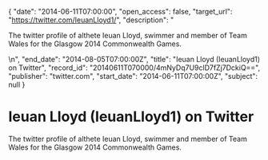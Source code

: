 {
  "date": "2014-06-11T07:00:00", 
  "open_access": false, 
  "target_url": "https://twitter.com/IeuanLloyd1/", 
  "description": "<p>The twitter profile of althete Ieuan Lloyd, swimmer and member of Team Wales for the Glasgow 2014 Commonwealth Games.</p>\n", 
  "end_date": "2014-08-05T07:00:00Z", 
  "title": "Ieuan Lloyd (IeuanLloyd1) on Twitter", 
  "record_id": "20140611T070000/4mNyDq7U9clD7fZj7DckiQ==", 
  "publisher": "twitter.com", 
  "start_date": "2014-06-11T07:00:00Z", 
  "subject": null
}

# Ieuan Lloyd (IeuanLloyd1) on Twitter

<p>The twitter profile of althete Ieuan Lloyd, swimmer and member of Team Wales for the Glasgow 2014 Commonwealth Games.</p>
